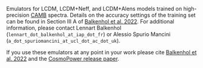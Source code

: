 Emulators for LCDM, LCDM+Neff, and LCDM+Alens models trained on high-precision [CAMB](https://github.com/cmbant/CAMB) spectra. Details on the accuracy settings of the training set can be found in Section III A of [Balkenhol et al. 2022](https://arxiv.org/abs/2212.05642). For additional information, please contact Lennart Balkenhol (`lennart_dot_balkenhol_at_iap_dot_fr`) or Alessio Spurio Mancini (`a_dot_spuriomancini_at_ucl_dot_ac_dot_uk`).

If you use these emulators at any point in your work please cite [Balkenhol et al. 2022](https://arxiv.org/abs/2212.05642) and the [CosmoPower release paper](https://arxiv.org/abs/2106.03846).
